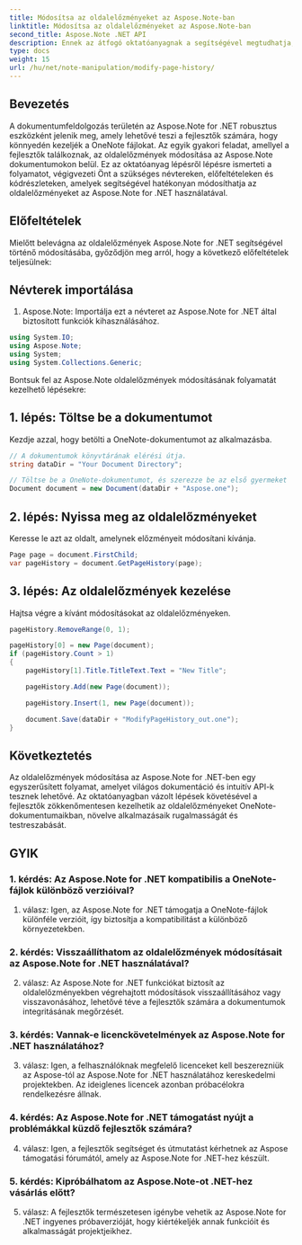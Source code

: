 ```yaml
---
title: Módosítsa az oldalelőzményeket az Aspose.Note-ban
linktitle: Módosítsa az oldalelőzményeket az Aspose.Note-ban
second_title: Aspose.Note .NET API
description: Ennek az átfogó oktatóanyagnak a segítségével megtudhatja, hogyan módosíthatja az oldalelőzményeket az Aspose.Note for .NET-ben. Fokozatmentesen fokozza dokumentumfeldolgozási képességeit.
type: docs
weight: 15
url: /hu/net/note-manipulation/modify-page-history/
---
```

## Bevezetés

A dokumentumfeldolgozás területén az Aspose.Note for .NET robusztus eszközként jelenik meg, amely lehetővé teszi a fejlesztők számára, hogy könnyedén kezeljék a OneNote fájlokat. Az egyik gyakori feladat, amellyel a fejlesztők találkoznak, az oldalelőzmények módosítása az Aspose.Note dokumentumokon belül. Ez az oktatóanyag lépésről lépésre ismerteti a folyamatot, végigvezeti Önt a szükséges névtereken, előfeltételeken és kódrészleteken, amelyek segítségével hatékonyan módosíthatja az oldalelőzményeket az Aspose.Note for .NET használatával.

## Előfeltételek

Mielőtt belevágna az oldalelőzmények Aspose.Note for .NET segítségével történő módosításába, győződjön meg arról, hogy a következő előfeltételek teljesülnek:

## Névterek importálása

1. Aspose.Note: Importálja ezt a névteret az Aspose.Note for .NET által biztosított funkciók kihasználásához.

```csharp
using System.IO;
using Aspose.Note;
using System;
using System.Collections.Generic;
```

Bontsuk fel az Aspose.Note oldalelőzmények módosításának folyamatát kezelhető lépésekre:

## 1. lépés: Töltse be a dokumentumot

Kezdje azzal, hogy betölti a OneNote-dokumentumot az alkalmazásba.

```csharp
// A dokumentumok könyvtárának elérési útja.
string dataDir = "Your Document Directory";

// Töltse be a OneNote-dokumentumot, és szerezze be az első gyermeket
Document document = new Document(dataDir + "Aspose.one");
```

## 2. lépés: Nyissa meg az oldalelőzményeket

Keresse le azt az oldalt, amelynek előzményeit módosítani kívánja.

```csharp
Page page = document.FirstChild;
var pageHistory = document.GetPageHistory(page);
```

## 3. lépés: Az oldalelőzmények kezelése

Hajtsa végre a kívánt módosításokat az oldalelőzményeken.

```csharp
pageHistory.RemoveRange(0, 1);

pageHistory[0] = new Page(document);
if (pageHistory.Count > 1)
{
    pageHistory[1].Title.TitleText.Text = "New Title";

    pageHistory.Add(new Page(document));

    pageHistory.Insert(1, new Page(document));

    document.Save(dataDir + "ModifyPageHistory_out.one");
}
```

## Következtetés

Az oldalelőzmények módosítása az Aspose.Note for .NET-ben egy egyszerűsített folyamat, amelyet világos dokumentáció és intuitív API-k tesznek lehetővé. Az oktatóanyagban vázolt lépések követésével a fejlesztők zökkenőmentesen kezelhetik az oldalelőzményeket OneNote-dokumentumaikban, növelve alkalmazásaik rugalmasságát és testreszabását.

## GYIK

### 1. kérdés: Az Aspose.Note for .NET kompatibilis a OneNote-fájlok különböző verzióival?

1. válasz: Igen, az Aspose.Note for .NET támogatja a OneNote-fájlok különféle verzióit, így biztosítja a kompatibilitást a különböző környezetekben.

### 2. kérdés: Visszaállíthatom az oldalelőzmények módosításait az Aspose.Note for .NET használatával?

2. válasz: Az Aspose.Note for .NET funkciókat biztosít az oldalelőzményekben végrehajtott módosítások visszaállításához vagy visszavonásához, lehetővé téve a fejlesztők számára a dokumentumok integritásának megőrzését.

### 3. kérdés: Vannak-e licenckövetelmények az Aspose.Note for .NET használatához?

3. válasz: Igen, a felhasználóknak megfelelő licenceket kell beszerezniük az Aspose-tól az Aspose.Note for .NET használatához kereskedelmi projektekben. Az ideiglenes licencek azonban próbacélokra rendelkezésre állnak.

### 4. kérdés: Az Aspose.Note for .NET támogatást nyújt a problémákkal küzdő fejlesztők számára?

4. válasz: Igen, a fejlesztők segítséget és útmutatást kérhetnek az Aspose támogatási fórumától, amely az Aspose.Note for .NET-hez készült.

### 5. kérdés: Kipróbálhatom az Aspose.Note-ot .NET-hez vásárlás előtt?

5. válasz: A fejlesztők természetesen igénybe vehetik az Aspose.Note for .NET ingyenes próbaverzióját, hogy kiértékeljék annak funkcióit és alkalmasságát projektjeikhez.
